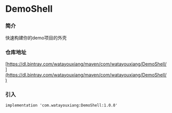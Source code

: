 # DemoShell


### 简介

快速构建你的demo项目的外壳


### 仓库地址

[https://dl.bintray.com/watayouxiang/maven/com/watayouxiang/DemoShell/](https://dl.bintray.com/watayouxiang/maven/com/watayouxiang/DemoShell/)

### 引入

```
implementation 'com.watayouxiang:DemoShell:1.0.0'
```
